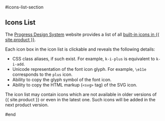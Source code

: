 #icons-list-section

## Icons List

The <a href="https://www.telerik.com/design-system/docs/" target="_blank">Progress Design System</a> website provides a list of all <a href="https://www.telerik.com/design-system/docs/foundation/iconography/icon-list/" target="_blank">built-in icons in {{ site.product }}</a>.

Each icon box in the icon list is clickable and reveals the following details:

* CSS class aliases, if such exist. For example, `k-i-plus` is equivalent to `k-i-add`.
* Unicode representation of the font icon glyph. For example, `\e11e` corresponds to the `plus` icon.
* Ability to copy the glyph symbol of the font icon.
* Ability to copy the HTML markup (`<svg>` tag) of the SVG icon.

The icon list may contain icons which are not available in older versions of {{ site.product }} or even in the latest one. Such icons will be added in the next product version.

#end